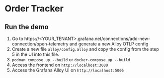 # Order Tracker

## Run the demo

1. Go to https://<YOUR_TENANT>.grafana.net/connections/add-new-connection/open-telemetry and generate a new Alloy OTLP config
2. Create a new file `alloy/config.alloy` and copy the config from the step 5 in the UI into this file.
3.  `podman compose up --build` or `docker-compose up --build`
4. Access the frontend on `http://localhost:3000`
5. Access the Grafana Alloy UI on `http://localhost:5006`

